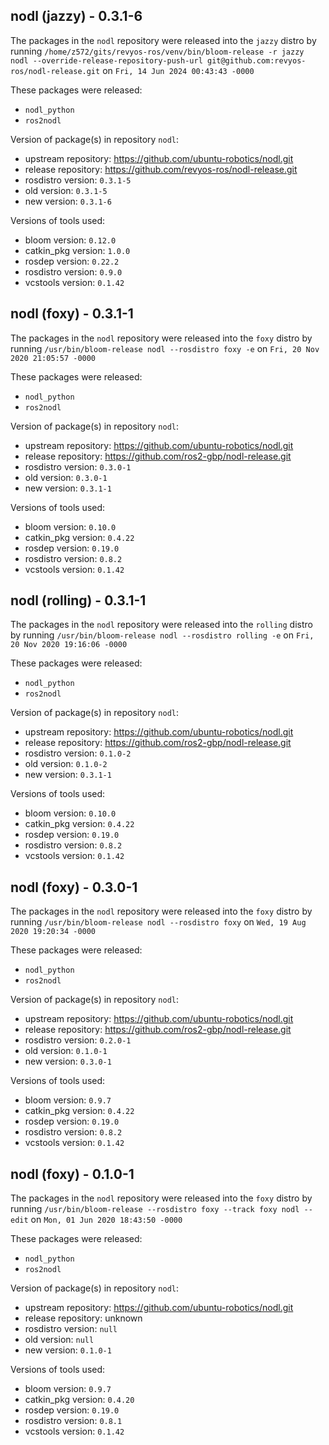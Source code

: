 ## nodl (jazzy) - 0.3.1-6

The packages in the `nodl` repository were released into the `jazzy` distro by running `/home/z572/gits/revyos-ros/venv/bin/bloom-release -r jazzy nodl --override-release-repository-push-url git@github.com:revyos-ros/nodl-release.git` on `Fri, 14 Jun 2024 00:43:43 -0000`

These packages were released:
- `nodl_python`
- `ros2nodl`

Version of package(s) in repository `nodl`:

- upstream repository: https://github.com/ubuntu-robotics/nodl.git
- release repository: https://github.com/revyos-ros/nodl-release.git
- rosdistro version: `0.3.1-5`
- old version: `0.3.1-5`
- new version: `0.3.1-6`

Versions of tools used:

- bloom version: `0.12.0`
- catkin_pkg version: `1.0.0`
- rosdep version: `0.22.2`
- rosdistro version: `0.9.0`
- vcstools version: `0.1.42`


## nodl (foxy) - 0.3.1-1

The packages in the `nodl` repository were released into the `foxy` distro by running `/usr/bin/bloom-release nodl --rosdistro foxy -e` on `Fri, 20 Nov 2020 21:05:57 -0000`

These packages were released:
- `nodl_python`
- `ros2nodl`

Version of package(s) in repository `nodl`:

- upstream repository: https://github.com/ubuntu-robotics/nodl.git
- release repository: https://github.com/ros2-gbp/nodl-release.git
- rosdistro version: `0.3.0-1`
- old version: `0.3.0-1`
- new version: `0.3.1-1`

Versions of tools used:

- bloom version: `0.10.0`
- catkin_pkg version: `0.4.22`
- rosdep version: `0.19.0`
- rosdistro version: `0.8.2`
- vcstools version: `0.1.42`


## nodl (rolling) - 0.3.1-1

The packages in the `nodl` repository were released into the `rolling` distro by running `/usr/bin/bloom-release nodl --rosdistro rolling -e` on `Fri, 20 Nov 2020 19:16:06 -0000`

These packages were released:
- `nodl_python`
- `ros2nodl`

Version of package(s) in repository `nodl`:

- upstream repository: https://github.com/ubuntu-robotics/nodl.git
- release repository: https://github.com/ros2-gbp/nodl-release.git
- rosdistro version: `0.1.0-2`
- old version: `0.1.0-2`
- new version: `0.3.1-1`

Versions of tools used:

- bloom version: `0.10.0`
- catkin_pkg version: `0.4.22`
- rosdep version: `0.19.0`
- rosdistro version: `0.8.2`
- vcstools version: `0.1.42`


## nodl (foxy) - 0.3.0-1

The packages in the `nodl` repository were released into the `foxy` distro by running `/usr/bin/bloom-release nodl --rosdistro foxy` on `Wed, 19 Aug 2020 19:20:34 -0000`

These packages were released:
- `nodl_python`
- `ros2nodl`

Version of package(s) in repository `nodl`:

- upstream repository: https://github.com/ubuntu-robotics/nodl.git
- release repository: https://github.com/ros2-gbp/nodl-release.git
- rosdistro version: `0.2.0-1`
- old version: `0.1.0-1`
- new version: `0.3.0-1`

Versions of tools used:

- bloom version: `0.9.7`
- catkin_pkg version: `0.4.22`
- rosdep version: `0.19.0`
- rosdistro version: `0.8.2`
- vcstools version: `0.1.42`


## nodl (foxy) - 0.1.0-1

The packages in the `nodl` repository were released into the `foxy` distro by running `/usr/bin/bloom-release --rosdistro foxy --track foxy nodl --edit` on `Mon, 01 Jun 2020 18:43:50 -0000`

These packages were released:
- `nodl_python`
- `ros2nodl`

Version of package(s) in repository `nodl`:

- upstream repository: https://github.com/ubuntu-robotics/nodl.git
- release repository: unknown
- rosdistro version: `null`
- old version: `null`
- new version: `0.1.0-1`

Versions of tools used:

- bloom version: `0.9.7`
- catkin_pkg version: `0.4.20`
- rosdep version: `0.19.0`
- rosdistro version: `0.8.1`
- vcstools version: `0.1.42`


